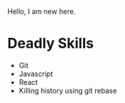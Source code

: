 Hello, I am new here.

Deadly Skills
=============
* Git
* Javascript
* React
* Killing history using git rebase
